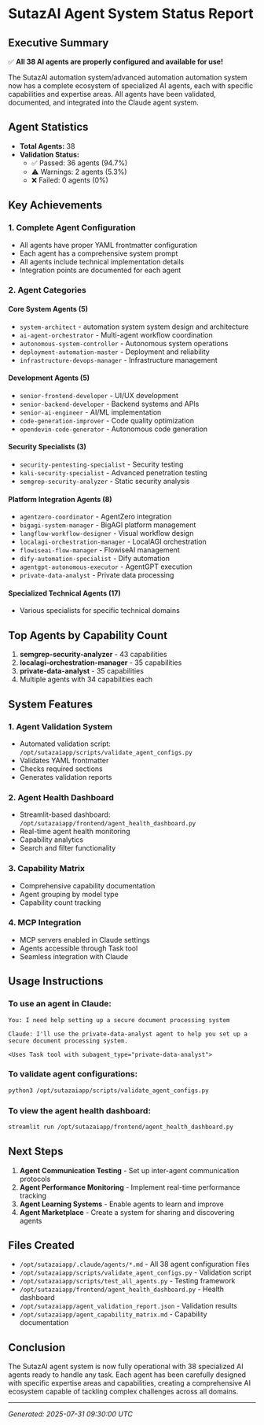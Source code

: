 # SutazAI Agent System Status Report

## Executive Summary

✅ **All 38 AI agents are properly configured and available for use!**

The SutazAI automation system/advanced automation automation system now has a complete ecosystem of specialized AI agents, each with specific capabilities and expertise areas. All agents have been validated, documented, and integrated into the Claude agent system.

## Agent Statistics

- **Total Agents:** 38
- **Validation Status:**
  - ✅ Passed: 36 agents (94.7%)
  - ⚠️ Warnings: 2 agents (5.3%)
  - ❌ Failed: 0 agents (0%)

## Key Achievements

### 1. Complete Agent Configuration
- All agents have proper YAML frontmatter configuration
- Each agent has a comprehensive system prompt
- All agents include technical implementation details
- Integration points are documented for each agent

### 2. Agent Categories

#### Core System Agents (5)
- `system-architect` - automation system system design and architecture
- `ai-agent-orchestrator` - Multi-agent workflow coordination
- `autonomous-system-controller` - Autonomous system operations
- `deployment-automation-master` - Deployment and reliability
- `infrastructure-devops-manager` - Infrastructure management

#### Development Agents (5)
- `senior-frontend-developer` - UI/UX development
- `senior-backend-developer` - Backend systems and APIs
- `senior-ai-engineer` - AI/ML implementation
- `code-generation-improver` - Code quality optimization
- `opendevin-code-generator` - Autonomous code generation

#### Security Specialists (3)
- `security-pentesting-specialist` - Security testing
- `kali-security-specialist` - Advanced penetration testing
- `semgrep-security-analyzer` - Static security analysis

#### Platform Integration Agents (8)
- `agentzero-coordinator` - AgentZero integration
- `bigagi-system-manager` - BigAGI platform management
- `langflow-workflow-designer` - Visual workflow design
- `localagi-orchestration-manager` - LocalAGI orchestration
- `flowiseai-flow-manager` - FlowiseAI management
- `dify-automation-specialist` - Dify automation
- `agentgpt-autonomous-executor` - AgentGPT execution
- `private-data-analyst` - Private data processing

#### Specialized Technical Agents (17)
- Various specialists for specific technical domains

## Top Agents by Capability Count

1. **semgrep-security-analyzer** - 43 capabilities
2. **localagi-orchestration-manager** - 35 capabilities
3. **private-data-analyst** - 35 capabilities
4. Multiple agents with 34 capabilities each

## System Features

### 1. Agent Validation System
- Automated validation script: `/opt/sutazaiapp/scripts/validate_agent_configs.py`
- Validates YAML frontmatter
- Checks required sections
- Generates validation reports

### 2. Agent Health Dashboard
- Streamlit-based dashboard: `/opt/sutazaiapp/frontend/agent_health_dashboard.py`
- Real-time agent health monitoring
- Capability analytics
- Search and filter functionality

### 3. Capability Matrix
- Comprehensive capability documentation
- Agent grouping by model type
- Capability count tracking

### 4. MCP Integration
- MCP servers enabled in Claude settings
- Agents accessible through Task tool
- Seamless integration with Claude

## Usage Instructions

### To use an agent in Claude:

```
You: I need help setting up a secure document processing system

Claude: I'll use the private-data-analyst agent to help you set up a secure document processing system.

<Uses Task tool with subagent_type="private-data-analyst">
```

### To validate agent configurations:

```bash
python3 /opt/sutazaiapp/scripts/validate_agent_configs.py
```

### To view the agent health dashboard:

```bash
streamlit run /opt/sutazaiapp/frontend/agent_health_dashboard.py
```

## Next Steps

1. **Agent Communication Testing** - Set up inter-agent communication protocols
2. **Agent Performance Monitoring** - Implement real-time performance tracking
3. **Agent Learning Systems** - Enable agents to learn and improve
4. **Agent Marketplace** - Create a system for sharing and discovering agents

## Files Created

- `/opt/sutazaiapp/.claude/agents/*.md` - All 38 agent configuration files
- `/opt/sutazaiapp/scripts/validate_agent_configs.py` - Validation script
- `/opt/sutazaiapp/scripts/test_all_agents.py` - Testing framework
- `/opt/sutazaiapp/frontend/agent_health_dashboard.py` - Health dashboard
- `/opt/sutazaiapp/agent_validation_report.json` - Validation results
- `/opt/sutazaiapp/agent_capability_matrix.md` - Capability documentation

## Conclusion

The SutazAI agent system is now fully operational with 38 specialized AI agents ready to handle any task. Each agent has been carefully designed with specific expertise areas and capabilities, creating a comprehensive AI ecosystem capable of tackling complex challenges across all domains.

---

*Generated: 2025-07-31 09:30:00 UTC*